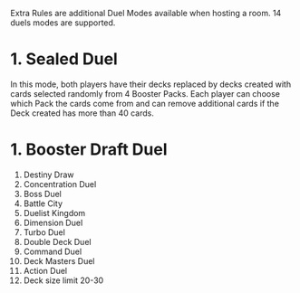 Extra Rules are additional Duel Modes available when hosting a room. 14 duels modes are supported.


# 1. Sealed Duel
In this mode, both players have their decks replaced by decks created with cards selected randomly from 4 Booster Packs. Each player can choose which Pack the cards come from and can remove additional cards if the Deck created has more than 40 cards. 


# 1. Booster Draft Duel
1. Destiny Draw
1. Concentration Duel
1. Boss Duel
1. Battle City
1. Duelist Kingdom
1. Dimension Duel
1. Turbo Duel
1. Double Deck Duel
1. Command Duel
1. Deck Masters Duel
1. Action Duel
1. Deck size limit 20-30